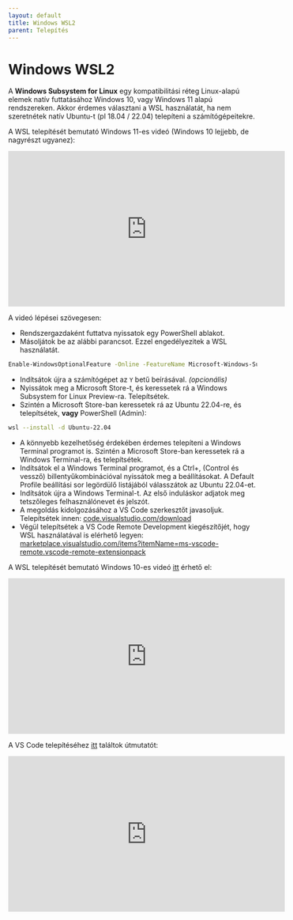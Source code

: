 ```yaml
---
layout: default
title: Windows WSL2
parent: Telepítés
---
```


# Windows WSL2

A **Windows Subsystem for Linux** egy kompatibilitási réteg Linux-alapú elemek natív futtatásához Windows 10, vagy Windows 11 alapú rendszereken. Akkor érdemes választani a WSL használatát, ha nem szeretnétek natív Ubuntu-t (pl 18.04 / 22.04) telepíteni a számítógépeitekre.

A WSL telepítését bemutató Windows 11-es videó (Windows 10 lejjebb, de nagyrészt ugyanez):

<iframe width="560" height="315" src="https://www.youtube.com/embed/DIYktkx3XLM?si=-cjaTd6PbhuFkXfY" title="YouTube video player" frameborder="0" allow="accelerometer; autoplay; clipboard-write; encrypted-media; gyroscope; picture-in-picture; web-share" referrerpolicy="strict-origin-when-cross-origin" allowfullscreen></iframe>

A videó lépései szövegesen:

- Rendszergazdaként futtatva nyissatok egy PowerShell ablakot.
- Másoljátok be az alábbi parancsot. Ezzel engedélyezitek a WSL használatát.
``` bash
Enable-WindowsOptionalFeature -Online -FeatureName Microsoft-Windows-Subsystem-Linux
```
- Indítsátok újra a számítógépet az ```Y``` betű beírásával. *(opcionális)*
- Nyissátok meg a Microsoft Store-t, és keressetek rá a Windows Subsystem for Linux Preview-ra. Telepítsétek.
- Szintén a Microsoft Store-ban keressetek rá az Ubuntu 22.04-re, és telepítsétek, **vagy** PowerShell (Admin):
``` bash
wsl --install -d Ubuntu-22.04
```
- A könnyebb kezelhetőség érdekében érdemes telepíteni a Windows Terminal programot is. Szintén a Microsoft Store-ban keressetek rá a Windows Terminal-ra, és telepítsétek.
- Indítsátok el a Windows Terminal programot, és a Ctrl+, (Control és vessző) billentyűkombinációval nyissátok meg a beállításokat. A Default Profile beállítási sor legördülő listájából válasszátok az Ubuntu 22.04-et. 
- Indítsátok újra a Windows Terminal-t. Az első induláskor adjatok meg tetszőleges felhasználónevet és jelszót. 
- A megoldás kidolgozásához a VS Code szerkesztőt javasoljuk. Telepítsétek innen: [code.visualstudio.com/download](https://code.visualstudio.com/download)
- Végül telepítsétek a VS Code Remote Development kiegészítőjét, hogy WSL használatával is elérhető legyen: [marketplace.visualstudio.com/items?itemName=ms-vscode-remote.vscode-remote-extensionpack](https://marketplace.visualstudio.com/items?itemName=ms-vscode-remote.vscode-remote-extensionpack)

A WSL telepítését bemutató Windows 10-es videó [itt](https://youtu.be/S1U-f5pzO7s) érhető el: 

<iframe width="560" height="315" src="https://www.youtube.com/embed/S1U-f5pzO7s?rel=0" title="YouTube video player" frameborder="0" allow="accelerometer; autoplay; clipboard-write; encrypted-media; gyroscope; picture-in-picture" allowfullscreen></iframe>

A VS Code telepítéséhez [itt](https://youtu.be/fAkpQ4Q3S2g) találtok útmutatót: 


<iframe width="560" height="315" src="https://www.youtube.com/embed/fAkpQ4Q3S2g?rel=0" title="YouTube video player" frameborder="0" allow="accelerometer; autoplay; clipboard-write; encrypted-media; gyroscope; picture-in-picture" allowfullscreen></iframe>